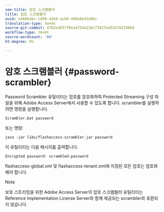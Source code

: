```yaml
---
seo-title: 암호 스크램블러
title: 암호 스크램블러
uuid: e488babc-cd50-41b9-acb8-490e8e42e8bc
translation-type: tm+mt
source-git-commit: 47b2ed65ff0ea4f54a210cf7627ed535782296b9
workflow-type: tm+mt
source-wordcount: '80'
ht-degree: 0%

---
```



# 암호 스크램블러 {#password-scrambler}

Password Scrambler 유틸리티는 암호를 암호화하여 Protected Streaming 구성 파일을 위해 Adobe Access Server에서 사용할 수 있도록 합니다. scrambler를 실행하려면 명령을 실행합니다.

```
Scrambler.bat password 
```

또는 명령:

```
java -jar libs/flashaccess-scrambler.jar password  
```

이 유틸리티는 다음 메시지를 출력합니다.

```
Encrypted password: scrambled-password 
```

flashaccess-global.xml 및 flashaccess-tenant.xml에 지정된 모든 암호는 암호화해야 합니다.

>[!NOTE]
>
>보호 스트리밍을 위한 Adobe Access Server의 암호 스크램블러 유틸리티는 Reference Implementation License Server와 함께 제공되는 scrambler와 호환되지 않습니다.

